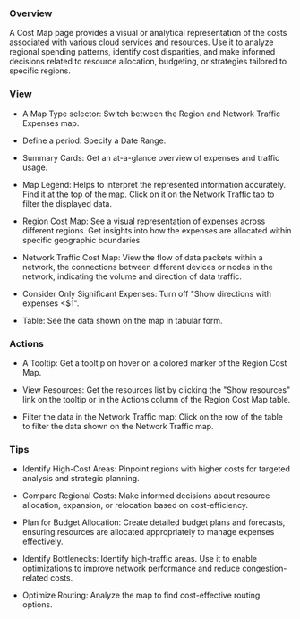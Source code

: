 ### **Overview**

A Cost Map page provides a visual or analytical representation of the costs associated with various cloud services and resources. Use it to analyze regional spending patterns, identify cost disparities, and make informed decisions related to resource allocation, budgeting, or strategies tailored to specific regions.

### **View**

- A Map Type selector: Switch between the Region and Network Traffic Expenses map.

- Define a period: Specify a Date Range.

- Summary Cards: Get an at-a-glance overview of expenses and traffic usage.

- Map Legend: Helps to interpret the represented information accurately. Find it at the top of the map. Click on it on the Network Traffic tab to filter the displayed data.

- Region Cost Map: See a visual representation of expenses across different regions. Get insights into how the expenses are allocated within specific geographic boundaries.

- Network Traffic Cost Map: View the flow of data packets within a network, the connections between different devices or nodes in the network, indicating the volume and direction of data traffic. 

- Consider Only Significant Expenses: Turn off "Show directions with expenses <$1".

- Table: See the data shown on the map in tabular form. 

### **Actions**

- A Tooltip: Get a tooltip on hover on a colored marker of the Region Cost Map.

- View Resources: Get the resources list by clicking the "Show resources" link on the tooltip or in the Actions column of the Region Cost Map table.

- Filter the data in the Network Traffic map: Click on the row of the table to filter the data shown on the Network Traffic map.

### **Tips**

- Identify High-Cost Areas: Pinpoint regions with higher costs for targeted analysis and strategic planning.

- Compare Regional Costs: Make informed decisions about resource allocation, expansion, or relocation based on cost-efficiency.

- Plan for Budget Allocation: Create detailed budget plans and forecasts, ensuring resources are allocated appropriately to manage expenses effectively.

- Identify Bottlenecks: Identify high-traffic areas. Use it to enable optimizations to improve network performance and reduce congestion-related costs.

- Optimize Routing: Analyze the map to find cost-effective routing options.